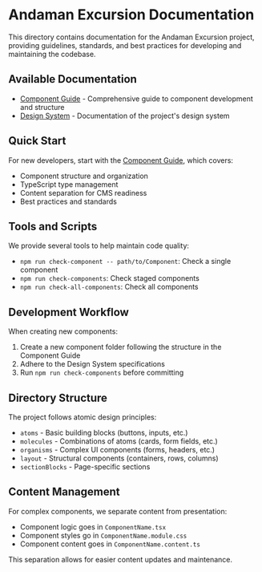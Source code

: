 # Andaman Excursion Documentation

This directory contains documentation for the Andaman Excursion project, providing guidelines, standards, and best practices for developing and maintaining the codebase.

## Available Documentation

- [Component Guide](./COMPONENT_GUIDE.md) - Comprehensive guide to component development and structure
- [Design System](./DESIGN_SYSTEM.md) - Documentation of the project's design system

## Quick Start

For new developers, start with the [Component Guide](./COMPONENT_GUIDE.md), which covers:

- Component structure and organization
- TypeScript type management
- Content separation for CMS readiness
- Best practices and standards

## Tools and Scripts

We provide several tools to help maintain code quality:

- `npm run check-component -- path/to/Component`: Check a single component
- `npm run check-components`: Check staged components
- `npm run check-all-components`: Check all components

## Development Workflow

When creating new components:

1. Create a new component folder following the structure in the Component Guide
2. Adhere to the Design System specifications
3. Run `npm run check-components` before committing

## Directory Structure

The project follows atomic design principles:

- `atoms` - Basic building blocks (buttons, inputs, etc.)
- `molecules` - Combinations of atoms (cards, form fields, etc.)
- `organisms` - Complex UI components (forms, headers, etc.)
- `layout` - Structural components (containers, rows, columns)
- `sectionBlocks` - Page-specific sections

## Content Management

For complex components, we separate content from presentation:

- Component logic goes in `ComponentName.tsx`
- Component styles go in `ComponentName.module.css`
- Component content goes in `ComponentName.content.ts`

This separation allows for easier content updates and maintenance.
